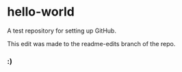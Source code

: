 # hello-world
A test repository for setting up GitHub.

This edit was made to the readme-edits branch of the repo.

### **:)**
